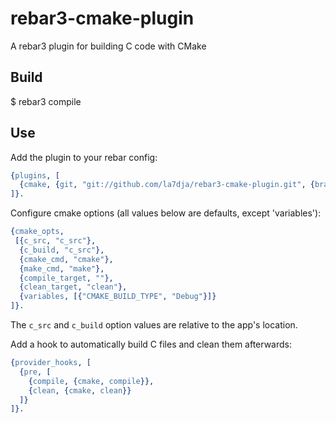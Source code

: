 rebar3-cmake-plugin
====================

A rebar3 plugin for building C code with CMake

Build
-----

  $ rebar3 compile

Use
---

Add the plugin to your rebar config:

```erlang
{plugins, [
  {cmake, {git, "git://github.com/la7dja/rebar3-cmake-plugin.git", {branch, "master"}}}
]}.
```

Configure cmake options (all values below are defaults, except 'variables'):

```erlang
{cmake_opts,
 [{c_src, "c_src"},
  {c_build, "c_src"},
  {cmake_cmd, "cmake"},
  {make_cmd, "make"},
  {compile_target, ""},
  {clean_target, "clean"},
  {variables, [{"CMAKE_BUILD_TYPE", "Debug"}]}
]}.
```

The `c_src` and `c_build` option values are relative to the app's location.

Add a hook to automatically build C files and clean them afterwards:

```erlang
{provider_hooks, [
  {pre, [
    {compile, {cmake, compile}},
    {clean, {cmake, clean}}
  ]}
]}.
```
